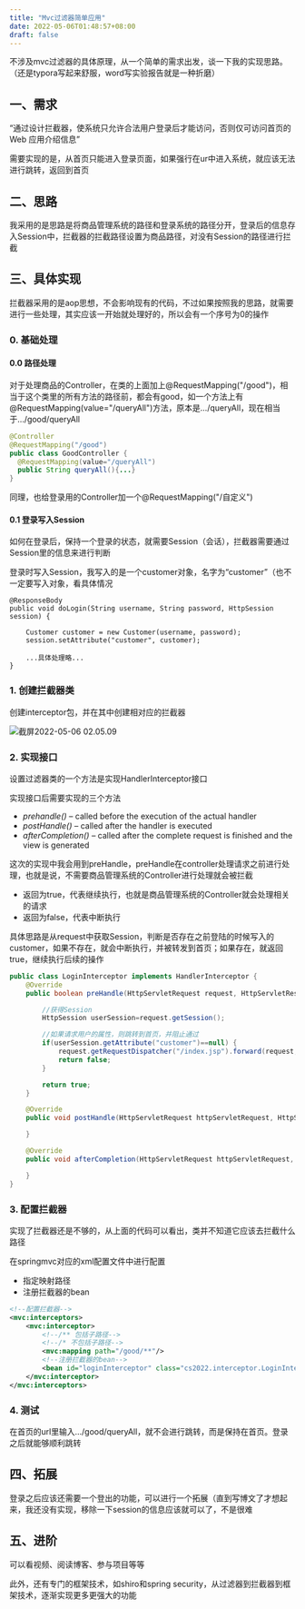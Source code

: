 ```yaml
---
title: "Mvc过滤器简单应用"
date: 2022-05-06T01:48:57+08:00
draft: false
---
```


不涉及mvc过滤器的具体原理，从一个简单的需求出发，谈一下我的实现思路。（还是typora写起来舒服，word写实验报告就是一种折磨）

## 一、需求

“通过设计拦截器，使系统只允许合法用户登录后才能访问，否则仅可访问首页的 Web 应用介绍信息”

需要实现的是，从首页只能进入登录页面，如果强行在ur中进入系统，就应该无法进行跳转，返回到首页

## 二、思路

我采用的是思路是将商品管理系统的路径和登录系统的路径分开，登录后的信息存入Session中，拦截器的拦截路径设置为商品路径，对没有Session的路径进行拦截

## 三、具体实现

拦截器采用的是aop思想，不会影响现有的代码，不过如果按照我的思路，就需要进行一些处理，其实应该一开始就处理好的，所以会有一个序号为0的操作

### 0. 基础处理

#### 0.0 路径处理

对于处理商品的Controller，在类的上面加上@RequestMapping("/good")，相当于这个类里的所有方法的路径前，都会有good，如一个方法上有@RequestMapping(value="/queryAll")方法，原本是…/queryAll，现在相当于…/good/queryAll

```java
@Controller
@RequestMapping("/good")
public class GoodController {
  @RequestMapping(value="/queryAll")
  public String queryAll(){...}
}
```

同理，也给登录用的Controller加一个@RequestMapping("/自定义")

#### 0.1 登录写入Session

如何在登录后，保持一个登录的状态，就需要Session（会话），拦截器需要通过Session里的信息来进行判断

登录时写入Session，我写入的是一个customer对象，名字为“customer”（也不一定要写入对象，看具体情况

```
@ResponseBody
public void doLogin(String username, String password, HttpSession session) {

    Customer customer = new Customer(username, password); 
    session.setAttribute("customer", customer);
    
    ...具体处理略...
}
```

### 1. 创建拦截器类

创建interceptor包，并在其中创建相对应的拦截器

![截屏2022-05-06 02.05.09](https://cdn.jsdelivr.net/gh/ZDaneel/cloudimg@main/img/202205060205436.png)

### 2. 实现接口

设置过滤器类的一个方法是实现HandlerInterceptor接口

实现接口后需要实现的三个方法

- *prehandle()* – called before the execution of the actual handler
- *postHandle()* – called after the handler is executed
- *afterCompletion()* – called after the complete request is finished and the view is generated

这次的实现中我会用到preHandle，preHandle在controller处理请求之前进行处理，也就是说，不需要商品管理系统的Controller进行处理就会被拦截

- 返回为true，代表继续执行，也就是商品管理系统的Controller就会处理相关的请求
- 返回为false，代表中断执行

具体思路是从request中获取Session，判断是否存在之前登陆的时候写入的customer，如果不存在，就会中断执行，并被转发到首页；如果存在，就返回true，继续执行后续的操作

```java
public class LoginInterceptor implements HandlerInterceptor {
    @Override
    public boolean preHandle(HttpServletRequest request, HttpServletResponse response, Object handler) throws Exception {

        //获得Session
        HttpSession userSession=request.getSession();

        //如果请求用户的属性，则跳转到首页，并阻止通过
        if(userSession.getAttribute("customer")==null) {
            request.getRequestDispatcher("/index.jsp").forward(request, response);
            return false;
        }

        return true;
    }

    @Override
    public void postHandle(HttpServletRequest httpServletRequest, HttpServletResponse httpServletResponse, Object o, ModelAndView modelAndView) throws Exception {

    }

    @Override
    public void afterCompletion(HttpServletRequest httpServletRequest, HttpServletResponse httpServletResponse, Object o, Exception e) throws Exception {

    }
}
```

### 3. 配置拦截器

实现了拦截器还是不够的，从上面的代码可以看出，类并不知道它应该去拦截什么路径

在springmvc对应的xml配置文件中进行配置

- 指定映射路径
- 注册拦截器的bean

```xml
<!--配置拦截器-->
<mvc:interceptors>
    <mvc:interceptor>
        <!--/** 包括子路径-->
        <!--/* 不包括子路径-->
        <mvc:mapping path="/good/**"/>
        <!--注册拦截器的bean-->
        <bean id="loginInterceptor" class="cs2022.interceptor.LoginInterceptor"/>
    </mvc:interceptor>
</mvc:interceptors>
```

### 4. 测试

在首页的url里输入…/good/queryAll，就不会进行跳转，而是保持在首页。登录之后就能够顺利跳转

## 四、拓展

登录之后应该还需要一个登出的功能，可以进行一个拓展（直到写博文了才想起来，我还没有实现，移除一下session的信息应该就可以了，不是很难

## 五、进阶

可以看视频、阅读博客、参与项目等等

此外，还有专门的框架技术，如shiro和spring security，从过滤器到拦截器到框架技术，逐渐实现更多更强大的功能
